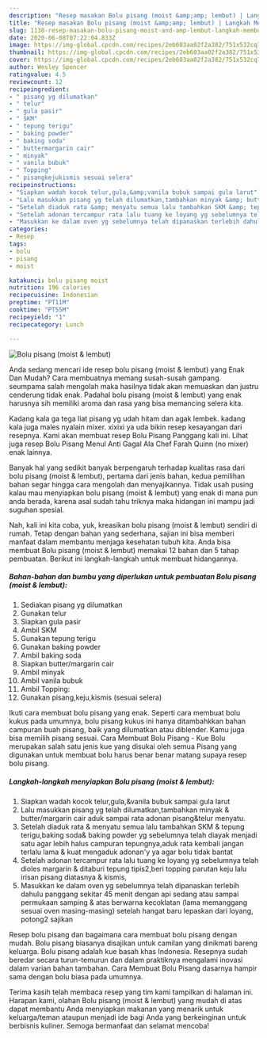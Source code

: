 ```yaml
---
description: "Resep masakan Bolu pisang (moist &amp;amp; lembut) | Langkah Membuat Bolu pisang (moist &amp;amp; lembut) Yang Lezat"
title: "Resep masakan Bolu pisang (moist &amp;amp; lembut) | Langkah Membuat Bolu pisang (moist &amp;amp; lembut) Yang Lezat"
slug: 1138-resep-masakan-bolu-pisang-moist-and-amp-lembut-langkah-membuat-bolu-pisang-moist-and-amp-lembut-yang-lezat
date: 2020-06-08T07:22:04.833Z
image: https://img-global.cpcdn.com/recipes/2eb603aa02f2a382/751x532cq70/bolu-pisang-moist-lembut-foto-resep-utama.jpg
thumbnail: https://img-global.cpcdn.com/recipes/2eb603aa02f2a382/751x532cq70/bolu-pisang-moist-lembut-foto-resep-utama.jpg
cover: https://img-global.cpcdn.com/recipes/2eb603aa02f2a382/751x532cq70/bolu-pisang-moist-lembut-foto-resep-utama.jpg
author: Wesley Spencer
ratingvalue: 4.5
reviewcount: 12
recipeingredient:
- " pisang yg dilumatkan"
- " telur"
- " gula pasir"
- " SKM"
- " tepung terigu"
- " baking powder"
- " baking soda"
- " buttermargarin cair"
- " minyak"
- " vanila bubuk"
- " Topping"
- " pisangkejukismis sesuai selera"
recipeinstructions:
- "Siapkan wadah kocok telur,gula,&amp;vanila bubuk sampai gula larut"
- "Lalu masukkan pisang yg telah dilumatkan,tambahkan minyak &amp; butter/margarin cair aduk sampai rata adonan pisang&amp;telur menyatu."
- "Setelah diaduk rata &amp; menyatu semua lalu tambahkan SKM &amp; tepung terigu,baking soda&amp; baking powder yg sebelumnya telah diayak menjadi satu agar lebih halus campuran tepungnya,aduk rata kembali jangan terlalu lama &amp; kuat mengaduk adonan&#39;y ya agar bolu tidak bantat"
- "Setelah adonan tercampur rata lalu tuang ke loyang yg sebelumnya telah dioles margarin &amp; ditaburi tepung tipis2,beri topping parutan keju lalu irisan pisang diatasnya &amp; kismis,"
- "Masukkan ke dalam oven yg sebelumnya telah dipanaskan terlebih dahulu panggang sekitar 45 menit dengan api sedang atau sampai permukaan samping &amp; atas berwarna kecoklatan (lama memanggang sesuai oven masing-masing) setelah hangat baru lepaskan dari loyang, potong2 sajikan"
categories:
- Resep
tags:
- bolu
- pisang
- moist

katakunci: bolu pisang moist 
nutrition: 196 calories
recipecuisine: Indonesian
preptime: "PT11M"
cooktime: "PT55M"
recipeyield: "1"
recipecategory: Lunch

---
```



![Bolu pisang (moist &amp; lembut)](https://img-global.cpcdn.com/recipes/2eb603aa02f2a382/751x532cq70/bolu-pisang-moist-lembut-foto-resep-utama.jpg)

Anda sedang mencari ide resep bolu pisang (moist &amp; lembut) yang Enak Dan Mudah? Cara membuatnya memang susah-susah gampang. seumpama salah mengolah maka hasilnya tidak akan memuaskan dan justru cenderung tidak enak. Padahal bolu pisang (moist &amp; lembut) yang enak harusnya sih memiliki aroma dan rasa yang bisa memancing selera kita.

Kadang kala ga tega liat pisang yg udah hitam dan agak lembek. kadang kala juga males nyalain mixer. xixixi ya uda bikin resep kesayangan dari resepnya. Kami akan membuat resep Bolu Pisang Panggang kali ini. Lihat juga resep Bolu Pisang Menul Anti Gagal Ala Chef Farah Quinn (no mixer) enak lainnya.

Banyak hal yang sedikit banyak berpengaruh terhadap kualitas rasa dari bolu pisang (moist &amp; lembut), pertama dari jenis bahan, kedua pemilihan bahan segar hingga cara mengolah dan menyajikannya. Tidak usah pusing kalau mau menyiapkan bolu pisang (moist &amp; lembut) yang enak di mana pun anda berada, karena asal sudah tahu triknya maka hidangan ini mampu jadi suguhan spesial.


Nah, kali ini kita coba, yuk, kreasikan bolu pisang (moist &amp; lembut) sendiri di rumah. Tetap dengan bahan yang sederhana, sajian ini bisa memberi manfaat dalam membantu menjaga kesehatan tubuh kita. Anda bisa membuat Bolu pisang (moist &amp; lembut) memakai 12 bahan dan 5 tahap pembuatan. Berikut ini langkah-langkah untuk membuat hidangannya.

<!--inarticleads1-->

##### Bahan-bahan dan bumbu yang diperlukan untuk pembuatan Bolu pisang (moist &amp; lembut):

1. Sediakan  pisang yg dilumatkan
1. Gunakan  telur
1. Siapkan  gula pasir
1. Ambil  SKM
1. Gunakan  tepung terigu
1. Gunakan  baking powder
1. Ambil  baking soda
1. Siapkan  butter/margarin cair
1. Ambil  minyak
1. Ambil  vanila bubuk
1. Ambil  Topping:
1. Gunakan  pisang,keju,kismis (sesuai selera)


Ikuti cara membuat bolu pisang yang enak. Seperti cara membuat bolu kukus pada umumnya, bolu pisang kukus ini hanya ditambahkkan bahan campuran buah pisang, baik yang dilumatkan atau diblender. Kamu juga bisa memilih pisang sesuai. Cara Membuat Bolu Pisang - Kue Bolu merupakan salah satu jenis kue yang disukai oleh semua Pisang yang digunakan untuk membuat bolu harus benar benar matang supaya resep bolu pisang. 

<!--inarticleads2-->

##### Langkah-langkah menyiapkan Bolu pisang (moist &amp; lembut):

1. Siapkan wadah kocok telur,gula,&amp;vanila bubuk sampai gula larut
1. Lalu masukkan pisang yg telah dilumatkan,tambahkan minyak &amp; butter/margarin cair aduk sampai rata adonan pisang&amp;telur menyatu.
1. Setelah diaduk rata &amp; menyatu semua lalu tambahkan SKM &amp; tepung terigu,baking soda&amp; baking powder yg sebelumnya telah diayak menjadi satu agar lebih halus campuran tepungnya,aduk rata kembali jangan terlalu lama &amp; kuat mengaduk adonan&#39;y ya agar bolu tidak bantat
1. Setelah adonan tercampur rata lalu tuang ke loyang yg sebelumnya telah dioles margarin &amp; ditaburi tepung tipis2,beri topping parutan keju lalu irisan pisang diatasnya &amp; kismis,
1. Masukkan ke dalam oven yg sebelumnya telah dipanaskan terlebih dahulu panggang sekitar 45 menit dengan api sedang atau sampai permukaan samping &amp; atas berwarna kecoklatan (lama memanggang sesuai oven masing-masing) setelah hangat baru lepaskan dari loyang, potong2 sajikan


Resep bolu pisang dan bagaimana cara membuat bolu pisang dengan mudah. Bolu pisang biasanya disajikan untuk camilan yang dinikmati bareng keluarga. Bolu pisang adalah kue basah khas Indonesia. Resepnya sudah beredar secara turun-temurun dan dalam praktiknya mengalami inovasi dalam varian bahan tambahan. Cara Membuat Bolu Pisang dasarnya hampir sama dengan bolu biasa pada umumnya. 

Terima kasih telah membaca resep yang tim kami tampilkan di halaman ini. Harapan kami, olahan Bolu pisang (moist &amp; lembut) yang mudah di atas dapat membantu Anda menyiapkan makanan yang menarik untuk keluarga/teman ataupun menjadi ide bagi Anda yang berkeinginan untuk berbisnis kuliner. Semoga bermanfaat dan selamat mencoba!
